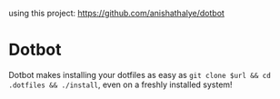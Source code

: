 using this project: https://github.com/anishathalye/dotbot

Dotbot
======

Dotbot makes installing your dotfiles as easy as `git clone $url && cd .dotfiles
&& ./install`, even on a freshly installed system!